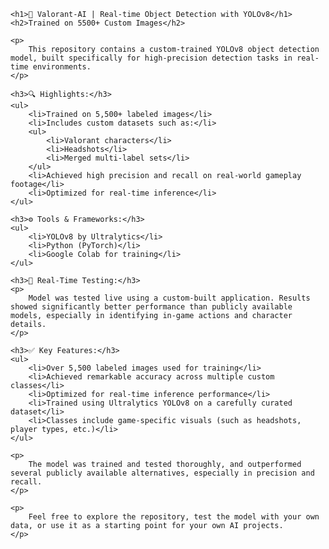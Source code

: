 
    <h1>🚀 Valorant-AI | Real-time Object Detection with YOLOv8</h1> 
    <h2>Trained on 5500+ Custom Images</h2>

    <p>
        This repository contains a custom-trained YOLOv8 object detection model, built specifically for high-precision detection tasks in real-time environments.
    </p>

    <h3>🔍 Highlights:</h3>
    <ul>
        <li>Trained on 5,500+ labeled images</li>
        <li>Includes custom datasets such as:</li>
        <ul>
            <li>Valorant characters</li>
            <li>Headshots</li>
            <li>Merged multi-label sets</li>
        </ul>
        <li>Achieved high precision and recall on real-world gameplay footage</li>
        <li>Optimized for real-time inference</li>
    </ul>

    <h3>⚙️ Tools & Frameworks:</h3>
    <ul>
        <li>YOLOv8 by Ultralytics</li>
        <li>Python (PyTorch)</li>
        <li>Google Colab for training</li>
    </ul>

    <h3>📸 Real-Time Testing:</h3>
    <p>
        Model was tested live using a custom-built application. Results showed significantly better performance than publicly available models, especially in identifying in-game actions and character details.
    </p>

    <h3>✅ Key Features:</h3>
    <ul>
        <li>Over 5,500 labeled images used for training</li>
        <li>Achieved remarkable accuracy across multiple custom classes</li>
        <li>Optimized for real-time inference performance</li>
        <li>Trained using Ultralytics YOLOv8 on a carefully curated dataset</li>
        <li>Classes include game-specific visuals (such as headshots, player types, etc.)</li>
    </ul>

    <p>
        The model was trained and tested thoroughly, and outperformed several publicly available alternatives, especially in precision and recall.
    </p>

    <p>
        Feel free to explore the repository, test the model with your own data, or use it as a starting point for your own AI projects.
    </p>

